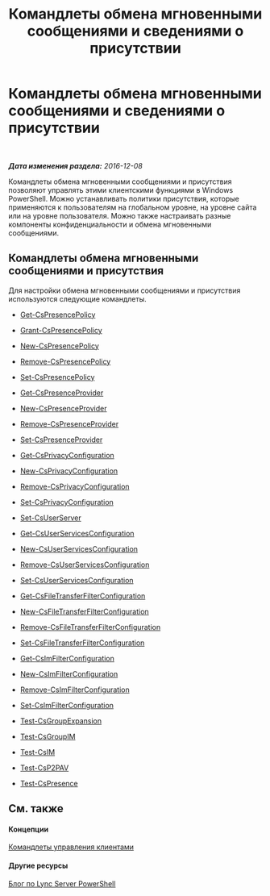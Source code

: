 ﻿---
title: Командлеты обмена мгновенными сообщениями и сведениями о присутствии
TOCTitle: Командлеты обмена мгновенными сообщениями и сведениями о присутствии
ms:assetid: 7b882480-f3d5-44a2-bb75-fffb7e5caede
ms:mtpsurl: https://technet.microsoft.com/ru-ru/library/Gg398611(v=OCS.15)
ms:contentKeyID: 49310263
ms.date: 12/10/2016
mtps_version: v=OCS.15
ms.translationtype: HT
---

# Командлеты обмена мгновенными сообщениями и сведениями о присутствии

 

_**Дата изменения раздела:** 2016-12-08_

Командлеты обмена мгновенными сообщениями и присутствия позволяют управлять этими клиентскими функциями в Windows PowerShell. Можно устанавливать политики присутствия, которые применяются к пользователям на глобальном уровне, на уровне сайта или на уровне пользователя. Можно также настраивать разные компоненты конфиденциальности и обмена мгновенными сообщениями.

## Командлеты обмена мгновенными сообщениями и присутствия

Для настройки обмена мгновенными сообщениями и присутствия используются следующие командлеты.

  -   
    [Get-CsPresencePolicy](get-cspresencepolicy.md)

  -   
    [Grant-CsPresencePolicy](grant-cspresencepolicy.md)

  -   
    [New-CsPresencePolicy](new-cspresencepolicy.md)

  -   
    [Remove-CsPresencePolicy](remove-cspresencepolicy.md)

  -   
    [Set-CsPresencePolicy](set-cspresencepolicy.md)

<!-- end list -->

  - [Get-CsPresenceProvider](get-cspresenceprovider.md)

  - [New-CsPresenceProvider](new-cspresenceprovider.md)

  - [Remove-CsPresenceProvider](remove-cspresenceprovider.md)

  - [Set-CsPresenceProvider](set-cspresenceprovider.md)

<!-- end list -->

  -   
    [Get-CsPrivacyConfiguration](get-csprivacyconfiguration.md)

  -   
    [New-CsPrivacyConfiguration](new-csprivacyconfiguration.md)

  -   
    [Remove-CsPrivacyConfiguration](remove-csprivacyconfiguration.md)

  -   
    [Set-CsPrivacyConfiguration](set-csprivacyconfiguration.md)

<!-- end list -->

  -   
    [Set-CsUserServer](set-csuserserver.md)

  -   
    [Get-CsUserServicesConfiguration](get-csuserservicesconfiguration.md)

  -   
    [New-CsUserServicesConfiguration](new-csuserservicesconfiguration.md)

  -   
    [Remove-CsUserServicesConfiguration](remove-csuserservicesconfiguration.md)

  -   
    [Set-CsUserServicesConfiguration](set-csuserservicesconfiguration.md)

  -   
    [Get-CsFileTransferFilterConfiguration](get-csfiletransferfilterconfiguration.md)

  -   
    [New-CsFileTransferFilterConfiguration](new-csfiletransferfilterconfiguration.md)

  -   
    [Remove-CsFileTransferFilterConfiguration](remove-csfiletransferfilterconfiguration.md)

  -   
    [Set-CsFileTransferFilterConfiguration](set-csfiletransferfilterconfiguration.md)

  -   
    [Get-CsImFilterConfiguration](get-csimfilterconfiguration.md)

  -   
    [New-CsImFilterConfiguration](new-csimfilterconfiguration.md)

  -   
    [Remove-CsImFilterConfiguration](remove-csimfilterconfiguration.md)

  -   
    [Set-CsImFilterConfiguration](set-csimfilterconfiguration.md)

  -   
    [Test-CsGroupExpansion](test-csgroupexpansion.md)

  -   
    [Test-CsGroupIM](test-csgroupim.md)

  -   
    [Test-CsIM](test-csim.md)

  -   
    [Test-CsP2PAV](test-csp2pav.md)

  -   
    [Test-CsPresence](test-cspresence.md)

## См. также

#### Концепции

[Командлеты управления клиентами](lync-server-2013-client-management-cmdlets.md)  

#### Другие ресурсы

[Блог по Lync Server PowerShell](http://go.microsoft.com/fwlink/?linkid=203150%26clcid=0x419)

